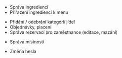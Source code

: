 - Správa ingrediencí
- Přiřazení ingrediencí k menu
* Přidání / odebrání kategorií jídel
* Objednávky, placení
* Správa rezervací pro zaměstnance (editace, mazání)
- Správa místností
* Změna hesla
